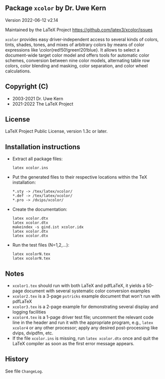 ## Package `xcolor` by Dr. Uwe Kern

Version 2022-06-12 v2.14

Maintained by the LaTeX Project https://github.com/latex3/xcolor/issues

`xcolor` provides easy driver-independent access to several kinds of
colors, tints, shades, tones, and mixes of arbitrary colors by means of
color expressions like \color{red!50!green!20!blue}.
It allows to select a document-wide target color model and offers tools
for automatic color schemes, conversion between nine color models,
alternating table row colors, color blending and masking, color
separation, and color wheel calculations.

## Copyright (C)
- 2003-2021    Dr. Uwe Kern 
- 2021-2022    The LaTeX Project 

## License
LaTeX Project Public License, version 1.3c or later.

## Installation instructions

* Extract all package files:
  
  ~~~~
  latex xcolor.ins
  ~~~~

* Put the generated files to their respective locations
within the TeX installation:

  ~~~~
  *.sty -> /tex/latex/xcolor/
  *.def -> /tex/latex/xcolor/
  *.pro -> /dvips/xcolor/
  ~~~~

* Create the documentation:

  ~~~~ 
  latex xcolor.dtx
  latex xcolor.dtx
  makeindex -s gind.ist xcolor.idx
  latex xcolor.dtx
  latex xcolor.dtx
  ~~~~
  
* Run the test files (N=1,2,...):

  ~~~~
  latex xcolorN.tex
  latex xcolorN.tex
  ~~~~

## Notes

- `xcolor1.tex` should run with both LaTeX and pdfLaTeX, it yields a
  50-page document with several systematic color conversion examples
- `xcolor2.tex` is a 3-page `pstricks` example document that won't run
  with pdfLaTeX
- `xcolor3.tex` is a 2-page example for demonstrating several display
  and logging facilities
- `xcolor4.tex` is a 1-page driver test file;
  uncomment the relevant code line in the header and run it with the
  appropriate program, e.g., `latex xcolor4` or any other processor;
  apply any desired post-processing like dvips, dvipdfm, etc.
- If the file `xcolor.ins` is missing, run `latex xcolor.dtx` once
  and quit the LaTeX compiler as soon as the first error message
  appears.

## History

See file `ChangeLog`.
